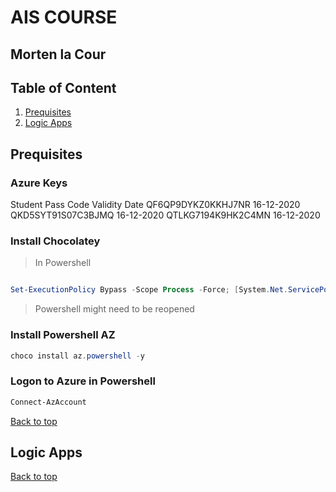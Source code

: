 # AIS COURSE
## Morten la Cour



## Table of Content
1. [Prequisites](#prequisites)
2. [Logic Apps](#logic-apps)






## Prequisites

### Azure Keys

Student Pass Code	Validity Date
QF6QP9DYKZ0KKHJ7NR	16-12-2020
QKD5SYT91S07C3BJMQ	16-12-2020
QTLKG7194K9HK2C4MN	16-12-2020


### Install Chocolatey

> In Powershell
```powershell

Set-ExecutionPolicy Bypass -Scope Process -Force; [System.Net.ServicePointManager]::SecurityProtocol = [System.Net.ServicePointManager]::SecurityProtocol -bor 3072; iex ((New-Object System.Net.WebClient).DownloadString('https://chocolatey.org/install.ps1'))

```
> Powershell might need to be reopened

### Install Powershell AZ

```powershell
choco install az.powershell -y

```

### Logon to Azure in Powershell

```powershell
Connect-AzAccount
```

[Back to top](#table-of-content)


## Logic Apps



[Back to top](#table-of-content)


